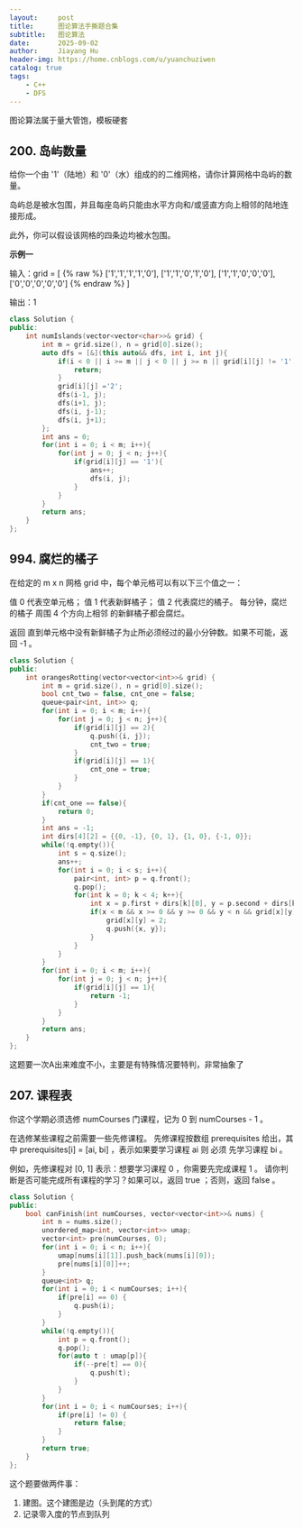 ```yaml
---
layout:     post
title:      图论算法手撕题合集
subtitle:   图论算法
date:       2025-09-02
author:     Jiayang Hu
header-img: https://home.cnblogs.com/u/yuanchuziwen
catalog: true
tags:
    - C++
    - DFS
---
```


图论算法属于量大管饱，模板硬套

## 200. 岛屿数量

给你一个由 '1'（陆地）和 '0'（水）组成的的二维网格，请你计算网格中岛屿的数量。

岛屿总是被水包围，并且每座岛屿只能由水平方向和/或竖直方向上相邻的陆地连接形成。

此外，你可以假设该网格的四条边均被水包围。

**示例一**

输入：grid = [
  {% raw %}
  ['1','1','1','1','0'],
  ['1','1','0','1','0'],
  ['1','1','0','0','0'],
  ['0','0','0','0','0']
  {% endraw %}
]

输出：1

```cpp
class Solution {
public:
    int numIslands(vector<vector<char>>& grid) {
        int m = grid.size(), n = grid[0].size();
        auto dfs = [&](this auto&& dfs, int i, int j){
            if(i < 0 || i >= m || j < 0 || j >= n || grid[i][j] != '1'){
                return;
            }
            grid[i][j] ='2';
            dfs(i-1, j);
            dfs(i+1, j);
            dfs(i, j-1);
            dfs(i, j+1);
        };
        int ans = 0;
        for(int i = 0; i < m; i++){
            for(int j = 0; j < n; j++){
                if(grid[i][j] == '1'){
                    ans++;
                    dfs(i, j);
                }
            }
        }
        return ans;
    }
};
```


## 994. 腐烂的橘子

在给定的 m x n 网格 grid 中，每个单元格可以有以下三个值之一：

值 0 代表空单元格；
值 1 代表新鲜橘子；
值 2 代表腐烂的橘子。
每分钟，腐烂的橘子 周围 4 个方向上相邻 的新鲜橘子都会腐烂。

返回 直到单元格中没有新鲜橘子为止所必须经过的最小分钟数。如果不可能，返回 -1 。

```cpp
class Solution {
public:
    int orangesRotting(vector<vector<int>>& grid) {
        int m = grid.size(), n = grid[0].size();
        bool cnt_two = false, cnt_one = false;
        queue<pair<int, int>> q;
        for(int i = 0; i < m; i++){
            for(int j = 0; j < n; j++){
                if(grid[i][j] == 2){
                    q.push({i, j});
                    cnt_two = true;
                }
                if(grid[i][j] == 1){
                    cnt_one = true;
                }
            }
        }
        if(cnt_one == false){
            return 0;
        }
        int ans = -1;
        int dirs[4][2] = {{0, -1}, {0, 1}, {1, 0}, {-1, 0}};
        while(!q.empty()){
            int s = q.size();
            ans++;
            for(int i = 0; i < s; i++){
                pair<int, int> p = q.front();
                q.pop();
                for(int k = 0; k < 4; k++){
                    int x = p.first + dirs[k][0], y = p.second + dirs[k][1];
                    if(x < m && x >= 0 && y >= 0 && y < n && grid[x][y] == 1){
                        grid[x][y] = 2;
                        q.push({x, y});
                    }
                }
            }
        }
        for(int i = 0; i < m; i++){
            for(int j = 0; j < n; j++){
                if(grid[i][j] == 1){
                    return -1;
                }
            }
        }
        return ans;
    }
};
```

这题要一次A出来难度不小，主要是有特殊情况要特判，非常抽象了

## 207. 课程表

你这个学期必须选修 numCourses 门课程，记为 0 到 numCourses - 1 。

在选修某些课程之前需要一些先修课程。 先修课程按数组 prerequisites 给出，其中 prerequisites[i] = [ai, bi] ，表示如果要学习课程 ai 则 必须 先学习课程  bi 。

例如，先修课程对 [0, 1] 表示：想要学习课程 0 ，你需要先完成课程 1 。
请你判断是否可能完成所有课程的学习？如果可以，返回 true ；否则，返回 false 。

```cpp
class Solution {
public:
    bool canFinish(int numCourses, vector<vector<int>>& nums) {
        int n = nums.size();
        unordered_map<int, vector<int>> umap;
        vector<int> pre(numCourses, 0);
        for(int i = 0; i < n; i++){
            umap[nums[i][1]].push_back(nums[i][0]);
            pre[nums[i][0]]++;
        }
        queue<int> q;
        for(int i = 0; i < numCourses; i++){
            if(pre[i] == 0) {
                q.push(i);
            }
        }
        while(!q.empty()){
            int p = q.front();
            q.pop();
            for(auto t : umap[p]){
                if(--pre[t] == 0){
                    q.push(t);
                }
            }
        }
        for(int i = 0; i < numCourses; i++){
            if(pre[i] != 0) {
                return false;
            }
        }  
        return true;  
    }
};
```

这个题要做两件事：
1. 建图。这个建图是边（头到尾的方式）
2. 记录零入度的节点到队列
